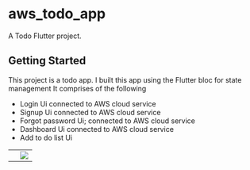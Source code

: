 # aws_todo_app

A Todo Flutter project.

## Getting Started

This project is a todo app. I built this app using the Flutter bloc for state management It comprises of the following
<ul>
<li>Login Ui connected to AWS cloud service</li>
<li>Signup Ui connected to AWS cloud service</li>
<li>Forgot password Ui; connected to AWS cloud service</li>
<li>Dashboard Ui connected to AWS cloud service</li>
<li>Add to do list Ui</li>


</ul>
<table>
<tr>
<td>
<img src="https://user-images.githubusercontent.com/62711340/160292760-e8b6eb13-3c80-470c-bfdc-71cdd4649bf8.png" alt=""/>

</td>

<td>
<img src="https://user-images.githubusercontent.com/62711340/154778436-e31b5823-a591-4d62-88fe-f79e2be4d3f7.png">
</td>
</tr>
</table>


